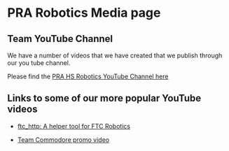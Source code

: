# PRA Robotics Media page

## Team YouTube Channel

We have a number of videos that we have created that we publish through our you tube channel.

Please find the [PRA HS Robotics YouTube Channel here](https://m.youtube.com/channel/UC_jlH1wNbo-G6jMrMm3ow2g?itct=CBkQ6p4EIhMIk7XvwIKL5AIVB6mCCh1Nbwlv&csn=c4hYXb6AO4OxiwTa6ZWoDQ&wlfg=true)

## Links to some of our more popular YouTube videos

* [ftc_http: A helper tool for FTC Robotics](https://m.youtube.com/watch?v=gZabYO8g9mU)

* [Team Commodore promo video](https://m.youtube.com/watch?v=MEivvbbg5zI)
